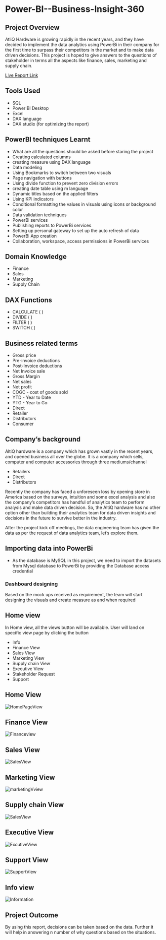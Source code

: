 # Power-BI--Business-Insight-360

## Project Overview

AtliQ Hardware is growing rapidly in the recent years, and they have decided to implement the data analytics using PowerBi in their company for the first time to surpass their competitors in the market and to make data driven decisions. This project is hoped to give answers to the questions of stakeholder in terms all the aspects like finance, sales, marketing and supply chain.

[Live Report Link](https://app.powerbi.com/view?r=eyJrIjoiNDYwM2RjY2ItZWY4YS00OTY4LWE4YTctYTM5NTQzNzJmOGE4IiwidCI6ImM2ZTU0OWIzLTVmNDUtNDAzMi1hYWU5LWQ0MjQ0ZGM1YjJjNCJ9)

## Tools Used

- SQL
- Power BI Desktop
- Excel
- DAX language
- DAX studio (for optimizing the report)

## PowerBI techniques Learnt

- What are all the questions should be asked before staring the project
- Creating calculated columns
- creating measure using DAX language
- Data modeling
- Using Bookmarks to switch between two visuals
- Page navigation with buttons
- Using divide function to prevent zero division errors
- creating date table using m language
- Dynamic titles based on the applied filters
- Using KPI indicators
- Conditional formatting the values in visuals using icons or background color
- Data validation techniques
- PowerBi services
- Publishing reports to PowerBi services
- Setting up personal gateway to set up the auto refresh of data
- PowerBi App creation
- Collaboration, workspace, access permissions in PowerBi services

## Domain Knowledge

- Finance
- Sales
- Marketing
- Supply Chain 

## DAX Functions

- CALCULATE ( )
- DIVIDE ( )
- FILTER ( )
- SWITCH ( )


## Business related terms

- Gross price
- Pre-invoice deductions
- Post-Invoice deductions
- Net Invoice sale
- Gross Margin
- Net sales
- Net profit
- COGC - cost of goods sold
- YTD - Year to Date
- YTG - Year to Go
- Direct
- Retailer
- Distributors
- Consumer

## Company’s background

AltiQ hardware is a company which has grown vastly in the recent years, and opened business all over the globe. It is a company which sells, computer and computer accessories through three mediums/channel

- Retailers
- Direct
- Distributors

Recently the company has faced a unforeseen loss by opening store in America based on the surveys, intuition and some excel analysis and also the company’s competitors has handful of analytics team to perform analysis and make data driven decision. So, the AltiQ hardware has no other option other than building their analytics team for data driven insights and decisions in the future to survive better in the industry. 


After the project kick off meetings, the data engineering team has given the data as per the request of data analytics team, let’s explore them.

## Importing data into PowerBi

- As the database is MySQL in this project, we need to import the datasets from Mysql database to PowerBi by providing the Database access credential



### Dashboard designing

Based on the mock ups received as requirement, the team will start designing the visuals and create measure as and when required

## Home view

In Home view, all the views button will be available. User will land on specific view page by clicking the button 

- Info
- Finance View
- Sales View
- Marketing View
- Supply chain View
- Executive View
- Stakeholder Request
- Support

## Home View

![HomePageView](https://github.com/IamSumitKadam/Power-BI--Business-Insight-360/assets/158054043/f735fabf-18e9-42ea-9cca-6fe73904937f)


## Finance View

![Financeview](https://github.com/IamSumitKadam/Power-BI--Business-Insight-360/assets/158054043/d32e14d3-9933-4d0b-ae45-ff2133361afe)


## Sales View

![SalesView](https://github.com/IamSumitKadam/Power-BI--Business-Insight-360/assets/158054043/30efa41b-c381-4044-9e39-f1c28bc8a100)


## Marketing View

![marketingVview](https://github.com/IamSumitKadam/Power-BI--Business-Insight-360/assets/158054043/44368438-660b-4bba-b976-1a4ac616b657)


## Supply chain View

![SalesView](https://github.com/IamSumitKadam/Power-BI--Business-Insight-360/assets/158054043/75661520-e8a3-43f5-a370-660d729aa2b4)


## Executive View

![ExcutiveView](https://github.com/IamSumitKadam/Power-BI--Business-Insight-360/assets/158054043/ec960040-684f-4864-859b-5836664d0d05)


## Support View

![SupportView](https://github.com/IamSumitKadam/Power-BI--Business-Insight-360/assets/158054043/6ab43081-6221-45a0-a002-0f39920c1bc4)


## Info view

![Information](https://github.com/IamSumitKadam/Power-BI--Business-Insight-360/assets/158054043/9e3de0a2-0ffd-4577-b4b4-84ba1614a888)


## Project Outcome

By using this report, decisions can be taken based on the data. Further it will help in answering n number of why questions based on the situations.

